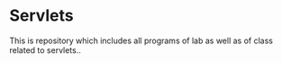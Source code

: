 # Servlets
This is repository which includes all programs of lab as well as of class related to servlets.. 
